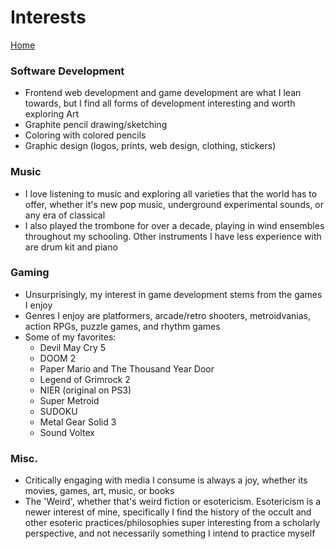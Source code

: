 # Interests

[Home](README.md)

### Software Development
  - Frontend web development and game development are what I lean towards, but I find all forms of development interesting and worth exploring
    Art
  - Graphite pencil drawing/sketching
  - Coloring with colored pencils
  - Graphic design (logos, prints, web design, clothing, stickers)
### Music
  - I love listening to music and exploring all varieties that the world has to offer, whether it's new pop music, underground experimental sounds, or any era of classical
  - I also played the trombone for over a decade, playing in wind ensembles throughout my schooling. Other instruments I have less experience with are drum kit and piano
### Gaming
  - Unsurprisingly, my interest in game development stems from the games I enjoy
  - Genres I enjoy are platformers, arcade/retro shooters, metroidvanias, action RPGs, puzzle games, and rhythm games
  - Some of my favorites:
    - Devil May Cry 5
    - DOOM 2
    - Paper Mario and The Thousand Year Door
    - Legend of Grimrock 2
    - NIER (original on PS3)
    - Super Metroid
    - SUDOKU
    - Metal Gear Solid 3
    - Sound Voltex
### Misc.
  - Critically engaging with media I consume is always a joy, whether its movies, games, art, music, or books
  - The 'Weird', whether that's weird fiction or esotericism. Esotericism is a newer interest of mine, specifically I find the history of the occult and other esoteric practices/philosophies super interesting from a scholarly perspective, and not necessarily something I intend to practice myself